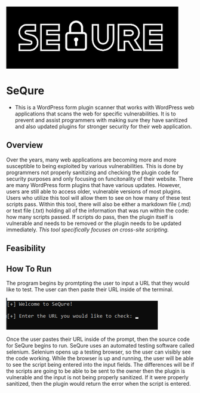 ![SeQure](img/sequre_logo.png)
# SeQure

+ This is a WordPress form plugin scanner that works with WordPress web applications that scans the web for specific vulnerabilities. It is to prevent and assist programmers with making sure they have sanitized and also updated plugins for stronger security for their web application.

## Overview

Over the years, many web applications are becoming more and more susceptible to being exploited by various vulnerabilities. This is done by programmers not properly sanitizing and checking the plugin code for security purposes and only focusing on funcitonality of their website. There are many WordPress form plugins that have various updates. However, users are still able to access older, vulnerable versions of most plugins.
Users who utilize this tool will allow them to see on how many of these test scripts pass. Within this tool, there will also be either a markdown file (.md) or text file (.txt) holding all of the information that was run within the code: how many scripts passed. If scripts do pass, then the plugin itself is vulnerable and needs to be removed or the plugin needs to be updated immediately. *This tool specifically focuses on cross-site scripting.*

## Feasibility

## How To Run

The program begins by promtpting the user to input a URL that they would like to test. The user can then paste their URL inside of the terminal.

![Beginning Prompt](img/bg_prompt.png)

Once the user pastes their URL inside of the prompt, then the source code for SeQure begins to run. SeQure uses an automated testing software called selenium. Selenium opens up a testing browser, so the user can visibly see the code working. While the browser is up and running, the user will be able to see the script being entered into the input fields. The differences will be if the scripts are going to be able to be sent to the owner then the plugin is vulnerable and the input is not being properly sanitized. If it were properly sanitized, then the plugin would return the error when the script is entered.


